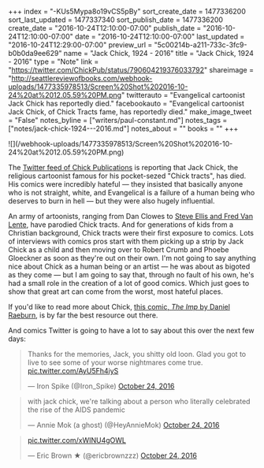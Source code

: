 +++
index = "-KUs5Mypa8o19vCS5pBy"
sort_create_date = 1477336200
sort_last_updated = 1477337340
sort_publish_date = 1477336200
create_date = "2016-10-24T12:10:00-07:00"
publish_date = "2016-10-24T12:10:00-07:00"
date = "2016-10-24T12:10:00-07:00"
last_updated = "2016-10-24T12:29:00-07:00"
preview_url = "5c00214b-a211-733c-3fc9-b0b0da9ee629"
name = "Jack Chick, 1924 - 2016"
title = "Jack Chick, 1924 - 2016"
type = "Note"
link = "https://twitter.com/ChickPub/status/790604219376033792"
shareimage = "http://seattlereviewofbooks.com/webhook-uploads/1477335978513/Screen%20Shot%202016-10-24%20at%2012.05.59%20PM.png"
twitterauto = "Evangelical cartoonist Jack Chick has reportedly died."
facebookauto = "Evangelical cartoonist Jack Chick, of Chick Tracts fame, has reportedly died."
make_image_tweet = "False"
notes_byline = ["writers/paul-constant.md"]
notes_tags = ["notes/jack-chick-1924---2016.md"]
notes_about = ""
books = ""
+++
<p class="image-left">![](/webhook-uploads/1477335978513/Screen%20Shot%202016-10-24%20at%2012.05.59%20PM.png)</p>

The [Twitter feed of Chick Publications](https://twitter.com/ChickPub/status/790604219376033792) is reporting that Jack Chick, the religious cartoonist famous for his pocket-sezed "Chick tracts", has died. His comics were incredibly hateful — they insisted that basically anyone who is not straight, white, and Evangelical is a failure of a human being who deserves to burn in hell — but they were also hugely influential. 

An army of artoonists, ranging from Dan Clowes to [Steve Ellis and Fred Van Lente](http://www.fredvanlente.com/cthulhutract/), have parodied Chick tracts. And for generations of kids from a Christian background, Chick tracts were their first exposure to comics. Lots of interviews with comics pros start with them picking up a strip by Jack Chick as a child and then moving over to Robert Crumb and Phoebe Gloeckner as soon as they're out on their own. I'm not going to say anything nice about Chick as a human being or an artist — he was about as bigoted as they come — but I am going to say that, through no fault of his own, he's had a small role in the creation of a lot of good comics. Which just goes to show that great art can come from the worst, most hateful places.

If you'd like to read more about Chick, [this comic, *The Imp* by Daniel Raeburn](http://danielraeburn.com/The_Imp,_by_Daniel_Raeburn_files/Imp_JTC.pdf), is by far the best resource out there.

And comics Twitter is going to have a lot to say about this over the next few days:

<blockquote class="twitter-tweet" data-conversation="none" data-lang="en"><p lang="en" dir="ltr">Thanks for the memories, Jack, you shitty old loon. Glad you got to live to see some of your worse nightmares come true. <a href="https://t.co/AyU5Fh4iyS">pic.twitter.com/AyU5Fh4iyS</a></p>&mdash; Iron Spike (@Iron_Spike) <a href="https://twitter.com/Iron_Spike/status/790633063965274112">October 24, 2016</a></blockquote>

<blockquote class="twitter-tweet" data-lang="en"><p lang="en" dir="ltr">with jack chick, we&#39;re talking about a person who literally celebrated the rise of the AIDS pandemic</p>&mdash; Annie Mok (a ghost) (@HeyAnnieMok) <a href="https://twitter.com/HeyAnnieMok/status/790632610519216128">October 24, 2016</a></blockquote>

<blockquote class="twitter-tweet" data-conversation="none" data-lang="en"><p lang="und" dir="ltr"><a href="https://t.co/xWINU4gOWL">pic.twitter.com/xWINU4gOWL</a></p>&mdash; Eric Brown ★ (@ericbrownzzz) <a href="https://twitter.com/ericbrownzzz/status/790633942252658689">October 24, 2016</a></blockquote>
